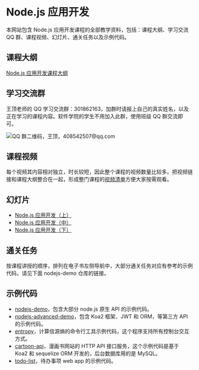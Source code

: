 # Node.js 应用开发

本网站包含 Node.js 应用开发课程的全部教学资料，包括：课程大纲、学习交流 QQ 群、课程视频、幻灯片、通关任务以及示例代码。

## 课程大纲

[Node.js 应用开发课程大纲](http://naotu.baidu.com/file/78f10df711456bbfed4cd77fcfa19045?token=7e206da2e15795da)

## 学习交流群

王顶老师的 QQ 学习交流群：301862163，加群时请报上自己的真实姓名，以及正在学习的课程内容。软件学院的学生不用加入此群，使用班级 QQ 群交流即可。

![QQ 群二维码，王顶，408542507@qq.com](https://cdn.jsdelivr.net/gh/wangding/sample@master/images/student-group.webp)

## 课程视频

每个视频其内容相对独立，时长较短，因此整个课程的视频数量比较多。把视频链接和课程大纲整合在一起，形成整门课程的[视频清单](video.md)方便大家按需观看。

## 幻灯片

- [Node.js 应用开发（上）](https://github.com/wangding/courses/blob/master/nodejs/nodejs01.pptx)
- [Node.js 应用开发（中）](https://github.com/wangding/courses/blob/master/nodejs/nodejs02.pptx)
- [Node.js 应用开发（下）](https://github.com/wangding/courses/blob/master/nodejs/nodejs03.pptx)

## 通关任务

按课程讲授的顺序，排列在电子书左侧导航中，大部分通关任务对应有参考的示例代码，请见下面 nodejs-demo 仓库的链接。

## 示例代码

- [nodejs-demo](https://github.com/wangding/nodejs-demo)，包含大部分 node.js 原生 API 的示例代码。
- [nodejs-advanced-demo](https://github.com/wangding/nodejs-advanced-demo)，包含 Koa2 框架、JWT 和 ORM，等第三方 API 的示例代码。
- [entropy](https://github.com/wangding/entropy)，计算信源熵的命令行工具示例代码，这个程序支持所有控制台交互方式。
- [cartoon-api](https://github.com/wangding/cartoon-api)，漫画书网站的 HTTP API 接口服务，这个示例代码是基于 Koa2 和 sequelize ORM 开发的，后台数据库用的是 MySQL。
- [todo-list](https://github.com/wangding/todo-list)，待办事项 web app 的示例代码。
